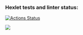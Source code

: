 ### Hexlet tests and linter status:
[![Actions Status](https://github.com/bogotto/frontend-project-44/workflows/hexlet-check/badge.svg)](https://github.com/bogotto/frontend-project-44/actions)

<a href="https://codeclimate.com/github/bogotto/frontend-project-44/maintainability"><img src="https://api.codeclimate.com/v1/badges/ba714ee7fb87b3f828ae/maintainability" /></a>